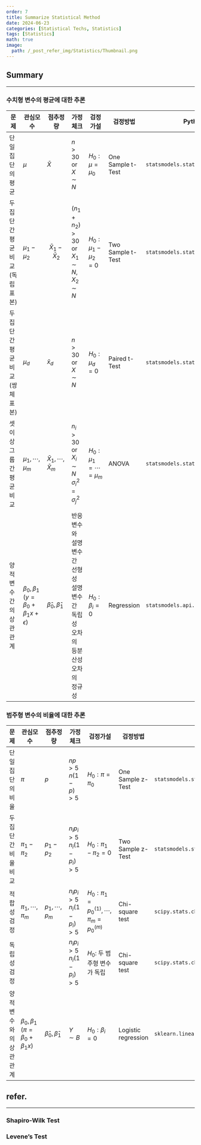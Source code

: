 ```yaml
---
order: 7
title: Summarize Statistical Method
date: 2024-06-23
categories: [Statistical Techs, Statistics]
tags: [Statistics]
math: true
image:
  path: /_post_refer_img/Statistics/Thumbnail.png
---
```


## Summary
-----

### 수치형 변수의 평균에 대한 추론

| 문제 | 관심모수 | 점추정량 | 가정체크 | 검정가설 | 검정방법 | Python Module |
|---|---|---|---|---|---|---|
| 단일 집단의 평균 | $\mu$ | $\bar{X}$ | $n>30$ or $X \sim N$ | $H_0: \mu=\mu_0$ | One Sample t-Test | `statsmodels.stats.ttest_mean` |
| 두 집단 간 평균 비교 <br> (독립표본) | $\mu_1-\mu_2$ | $$\bar{X}_{1} - \bar{X}_{2}$$ | $(n_1 + n_2)>30$ or $X_{1}\sim N, X_{2} \sim N$ | $H_0: \mu_1 - \mu_2 = 0$ | Two Sample t-Test | `statsmodels.stats.weightstats.ttest_ind` |
| 두 집단 간 평균 비교 <br> (쌍체표본)  | $\mu_d$ | $\bar{x}_d$ | $n>30$ or $X \sim N$ | $H_0: \mu_d=0$ | Paired t-Test | `statsmodels.stats.ttest_mean` |
| 셋 이상 그룹 간 평균 비교 | $\mu_1, \cdots, \mu_m$ |  $\bar{X}_1, \cdots, \bar{X}_m$ |  $n_i>30$ or $X_{i} \sim N$ <br> $\sigma_{i}^{2}=\sigma_{j}^{2}$ | $H_0: \mu_1 = \cdots = \mu_m$ | ANOVA | `statsmodels.stats.anova.AnovaRM` |
| 양적변수 간의 상관관계 | $\beta_0, \beta_1$ <br> $(y=\beta_0+\beta_1 x + \epsilon)$ | $\hat{\beta}_0, \hat{\beta}_1$ | 반응변수와 설명변수 간 선형성 <br> 설명변수 간 독립성 <br> 오차의 등분산성 <br> 오차의 정규성 | $H_0: \beta_i=0$ | Regression | `statsmodels.api.OLS` |

### 범주형 변수의 비율에 대한 추론

| 문제 | 관심모수 | 점추정량 | 가정체크 | 검정가설 | 검정방법 | Python Module |
|---|---|---|---|---|---|---|
| 단일 집단의 비율 | $\pi$ | $p$ | $np>5$ <br> $n(1-p)>5$ | $H_0: \pi=\pi_0$ | One Sample z-Test | `statsmodels.stats.proportion.proportions_ztest` |
| 두 집단 간 비율 비교 | $\pi_1 - \pi_2$ | $p_1 - p_2$ | $n_i p_i > 5$ <br> $n_i (1-p_i)>5$ | $H_0: \pi_1-\pi_2=0$ | Two Sample z-Test | `statsmodels.stats.proportion.proportions_ztest` |
| 적합성 검정 | $\pi_1, \cdots, \pi_m$ | $p_1, \cdots, p_m$ | $n_i p_i > 5$ <br> $n_i (1-p_i)>5$ | $H_0: \pi_1=p_{0}^{(1)}, \cdots, \pi_m=p_{0}^{(m)}$ | Chi-square test | `scipy.stats.chisquare` |
| 독립성 검정 | | | $n_i p_i > 5$ <br> $n_i (1-p_i)>5$ | $H_0:$ 두 범주형 변수가 독립 | Chi-square test | `scipy.stats.chi2_contingency` |
| 양적변수와의 상관관계 | $\beta_0, \beta_1$ <br> $(\pi=\beta_0+\beta_1 x)$ | $\hat{\beta}_0, \hat{\beta}_1$ | $Y \sim B$ | $H_0: \beta_i=0$ | Logistic regression | `sklearn.linear_models.LogisticRegression` |

## refer.
-----

### Shapiro-Wilk Test

### Levene’s Test